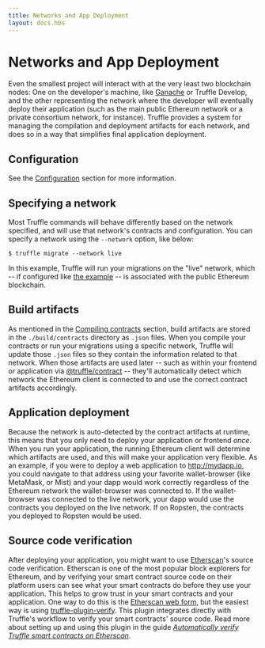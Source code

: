 ```yaml
---
title: Networks and App Deployment
layout: docs.hbs
---
```

# Networks and App Deployment

Even the smallest project will interact with at the very least two blockchain nodes: One on the developer's machine, like [Ganache](/ganache) or Truffle Develop, and the other representing the network where the developer will eventually deploy their application (such as the main public Ethereum network or a private consortium network, for instance). Truffle provides a system for managing the compilation and deployment artifacts for each network, and does so in a way that simplifies final application deployment.

## Configuration

See the [Configuration](/docs/truffle/reference/configuration#networks) section for more information.

## Specifying a network

Most Truffle commands will behave differently based on the network specified, and will use that network's contracts and configuration. You can specify a network using the `--network` option, like below:

```shell
$ truffle migrate --network live
```

In this example, Truffle will run your migrations on the "live" network, which -- if configured like [the example](/docs/truffle/reference/configuration#networks) -- is associated with the public Ethereum blockchain.

## Build artifacts

As mentioned in the [Compiling contracts](/docs/truffle/getting-started/compiling-contracts) section, build artifacts are stored in the `./build/contracts` directory as `.json` files. When you compile your contracts or run your migrations using a specific network, Truffle will update those `.json` files so they contain the information related to that network. When those artifacts are used later -- such as within your frontend or application via [@truffle/contract](https://github.com/trufflesuite/truffle/tree/master/packages/contract) -- they'll automatically detect which network the Ethereum client is connected to and use the correct contract artifacts accordingly.

## Application deployment

Because the network is auto-detected by the contract artifacts at runtime, this means that you only need to deploy your application or frontend *once*. When you run your application, the running Ethereum client will determine which artifacts are used, and this will make your application very flexible. As an example, if you were to deploy a web application to http://mydapp.io, you could navigate to that address using your favorite wallet-browser (like MetaMask, or Mist) and your dapp would work correctly regardless of the Ethereum network the wallet-browser was connected to. If the wallet-browser was connected to the live network, your dapp would use the contracts you deployed on the live network. If on Ropsten, the contracts you deployed to Ropsten would be used.

## Source code verification

After deploying your application, you might want to use [Etherscan](https://etherscan.io/)'s source code verification. Etherscan is one of the most popular block explorers for Ethereum, and by verifying your smart contract source code on their platform users can see what your smart contracts do before they use your application. This helps to grow trust in your smart contracts and your application. One way to do this is the [Etherscan web form](https://etherscan.io/verifyContract), but the easiest way is using [truffle-plugin-verify](https://github.com/rkalis/truffle-plugin-verify). This plugin integrates directly with Truffle's workflow to verify your smart contracts' source code. Read more about setting up and using this plugin in the guide [*Automatically verify Truffle smart contracts on Etherscan*](https://kalis.me/verify-truffle-smart-contracts-etherscan/).
